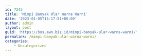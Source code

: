 ```yaml
---
id: 7243
title: 'Mimpi Banyak Ular Warna Warni'
date: '2023-01-05T15:17:51+00:00'
author: admin
layout: post
guid: 'https://bos.awn.biz.id/mimpi-banyak-ular-warna-warni/'
permalink: /mimpi-banyak-ular-warna-warni/
categories:
    - Uncategorized
---
```


